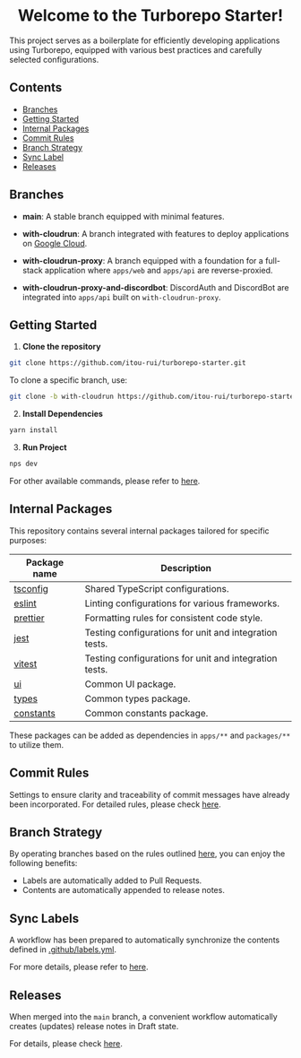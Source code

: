 <div align="center">
  <h1>Welcome to the Turborepo Starter!</h1>
</div>

This project serves as a boilerplate for efficiently developing applications
using Turborepo, equipped with various best practices and carefully selected
configurations.

## Contents

- [Branches](#branches)
- [Getting Started](#installation)
- [Internal Packages](#internal-packages)
- [Commit Rules](#commit-rules)
- [Branch Strategy](#branch-strategy)
- [Sync Label](#sync-labels)
- [Releases](#releases)

## Branches

- **main**: A stable branch equipped with minimal features.

- **with-cloudrun**: A branch integrated with features to deploy applications on
  [Google Cloud](https://cloud.google.com).

- **with-cloudrun-proxy**: A branch equipped with a foundation for a full-stack
  application where `apps/web` and `apps/api` are reverse-proxied.

- **with-cloudrun-proxy-and-discordbot**: DiscordAuth and DiscordBot are
  integrated into `apps/api` built on `with-cloudrun-proxy`.

## Getting Started

1. **Clone the repository**

```sh
git clone https://github.com/itou-rui/turborepo-starter.git

```

To clone a specific branch, use:

```sh
git clone -b with-cloudrun https://github.com/itou-rui/turborepo-starter.git
```

2. **Install Dependencies**

```sh
yarn install
```

3. **Run Project**

```sh
nps dev
```

For other available commands, please refer to [here](package-scripts.js).

## Internal Packages

This repository contains several internal packages tailored for specific
purposes:

| Package name                              | Description                                            |
| ----------------------------------------- | ------------------------------------------------------ |
| [tsconfig](packages/tsconfig/README.md)   | Shared TypeScript configurations.                      |
| [eslint](packages/eslint/README.md)       | Linting configurations for various frameworks.         |
| [prettier](packages/prettier/README.md)   | Formatting rules for consistent code style.            |
| [jest](packages/jest/README.md)           | Testing configurations for unit and integration tests. |
| [vitest](packages/vitest/README.md)       | Testing configurations for unit and integration tests. |
| [ui](packages/ui/README.md)               | Common UI package.                                     |
| [types](packages/types/README.md)         | Common types package.                                  |
| [constants](packages/constants/README.md) | Common constants package.                              |

These packages can be added as dependencies in `apps/**` and `packages/**` to
utilize them.

## Commit Rules

Settings to ensure clarity and traceability of commit messages have already been
incorporated. For detailed rules, please check [here](docs/commit-rules.md).

## Branch Strategy

By operating branches based on the rules outlined
[here](/docs/branch-strategy.md), you can enjoy the following benefits:

- Labels are automatically added to Pull Requests.
- Contents are automatically appended to release notes.

## Sync Labels

A workflow has been prepared to automatically synchronize the contents defined
in [.github/labels.yml](/.github/labels.yml).

For more details, please refer to [here](/docs/sync-labels.md).

## Releases

When merged into the `main` branch, a convenient workflow automatically creates
(updates) release notes in Draft state.

For details, please check [here](/docs/releases.md).
